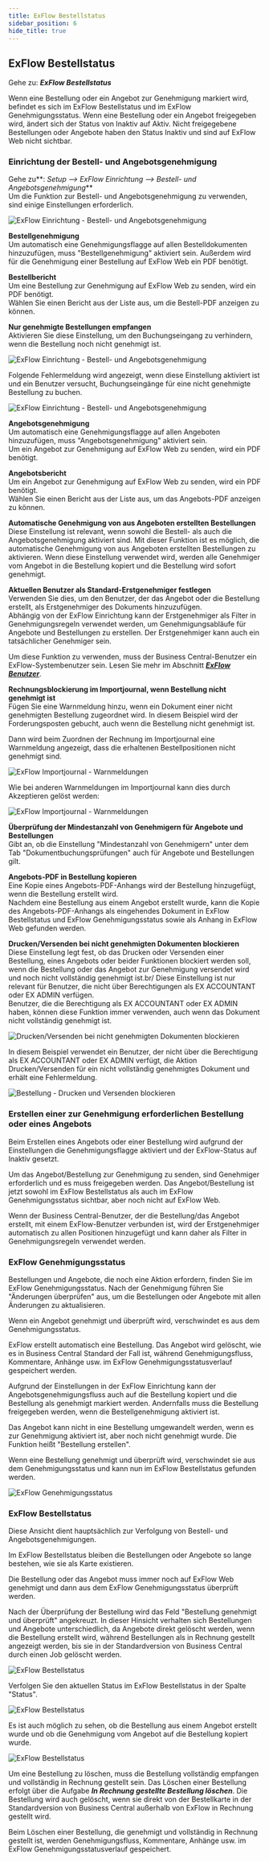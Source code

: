 ```yaml
---
title: ExFlow Bestellstatus
sidebar_position: 6
hide_title: true
---
```

## ExFlow Bestellstatus

Gehe zu: ***ExFlow Bestellstatus***

Wenn eine Bestellung oder ein Angebot zur Genehmigung markiert wird, befindet es sich im ExFlow Bestellstatus und im ExFlow Genehmigungsstatus. Wenn eine Bestellung oder ein Angebot freigegeben wird, ändert sich der Status von Inaktiv auf Aktiv. Nicht freigegebene Bestellungen oder Angebote haben den Status Inaktiv und sind auf ExFlow Web nicht sichtbar.

### Einrichtung der Bestell- und Angebotsgenehmigung

Gehe zu**: *Setup \--\> ExFlow Einrichtung \--\> Bestell- und Angebotsgenehmigung***<br/>
Um die Funktion zur Bestell- und Angebotsgenehmigung zu verwenden, sind einige Einstellungen erforderlich.

![ExFlow Einrichtung - Bestell- und Angebotsgenehmigung](./../../images/exflow-setup-order-and-quote-approval-001.png)

**Bestellgenehmigung**<br/>
Um automatisch eine Genehmigungsflagge auf allen Bestelldokumenten hinzuzufügen, muss "Bestellgenehmigung" aktiviert sein. Außerdem wird für die Genehmigung einer Bestellung auf ExFlow Web ein PDF benötigt.

**Bestellbericht**<br/>
Um eine Bestellung zur Genehmigung auf ExFlow Web zu senden, wird ein PDF benötigt.<br/>
Wählen Sie einen Bericht aus der Liste aus, um die Bestell-PDF anzeigen zu können.

**Nur genehmigte Bestellungen empfangen** <br/>
Aktivieren Sie diese Einstellung, um den Buchungseingang zu verhindern, wenn die Bestellung noch nicht genehmigt ist.

![ExFlow Einrichtung - Bestell- und Angebotsgenehmigung](./../../images/exflow-setup-order-and-quote-approval-003.png)

Folgende Fehlermeldung wird angezeigt, wenn diese Einstellung aktiviert ist und ein Benutzer versucht, Buchungseingänge für eine nicht genehmigte Bestellung zu buchen.

![ExFlow Einrichtung - Bestell- und Angebotsgenehmigung](./../../images/unapproved-order-card-only-receive-approved-order-error-message-001.png)


**Angebotsgenehmigung**<br/>
Um automatisch eine Genehmigungsflagge auf allen Angeboten hinzuzufügen, muss "Angebotsgenehmigung" aktiviert sein.<br/>
Um ein Angebot zur Genehmigung auf ExFlow Web zu senden, wird ein PDF benötigt.

**Angebotsbericht**<br/>
Um ein Angebot zur Genehmigung auf ExFlow Web zu senden, wird ein PDF benötigt.<br/>
Wählen Sie einen Bericht aus der Liste aus, um das Angebots-PDF anzeigen zu können.

**Automatische Genehmigung von aus Angeboten erstellten Bestellungen**<br/>
Diese Einstellung ist relevant, wenn sowohl die Bestell- als auch die Angebotsgenehmigung aktiviert sind. Mit dieser Funktion ist es möglich, die automatische Genehmigung von aus Angeboten erstellten Bestellungen zu aktivieren. Wenn diese Einstellung verwendet wird, werden alle Genehmiger vom Angebot in die Bestellung kopiert und die Bestellung wird sofort genehmigt.

**Aktuellen Benutzer als Standard-Erstgenehmiger festlegen**<br/>
Verwenden Sie dies, um den Benutzer, der das Angebot oder die Bestellung erstellt, als Erstgenehmiger des Dokuments hinzuzufügen.<br/>
Abhängig von der ExFlow Einrichtung kann der Erstgenehmiger als Filter in Genehmigungsregeln verwendet werden, um Genehmigungsabläufe für Angebote und Bestellungen zu erstellen. Der Erstgenehmiger kann auch ein tatsächlicher Genehmiger sein.

Um diese Funktion zu verwenden, muss der Business Central-Benutzer ein ExFlow-Systembenutzer sein. Lesen Sie mehr im Abschnitt [***ExFlow Benutzer***](https://docs.exflow.cloud/business-central/docs/user-manual/business-functionality/exflow-user).

**Rechnungsblockierung im Importjournal, wenn Bestellung nicht genehmigt ist**<br/>
Fügen Sie eine Warnmeldung hinzu, wenn ein Dokument einer nicht genehmigten Bestellung zugeordnet wird. In diesem Beispiel wird der Forderungsposten gebucht, auch wenn die Bestellung nicht genehmigt ist.

Dann wird beim Zuordnen der Rechnung im Importjournal eine Warnmeldung angezeigt, dass die erhaltenen Bestellpositionen nicht genehmigt sind.

![ExFlow Importjournal - Warnmeldungen](./../../images/image286.png)

Wie bei anderen Warnmeldungen im Importjournal kann dies durch Akzeptieren gelöst werden:

![ExFlow Importjournal - Warnmeldungen](./../../images/image287.png)

**Überprüfung der Mindestanzahl von Genehmigern für Angebote und Bestellungen**<br/>
Gibt an, ob die Einstellung "Mindestanzahl von Genehmigern" unter dem Tab "Dokumentbuchungsprüfungen" auch für Angebote und Bestellungen gilt.

**Angebots-PDF in Bestellung kopieren**<br/>
Eine Kopie eines Angebots-PDF-Anhangs wird der Bestellung hinzugefügt, wenn die Bestellung erstellt wird.<br/>
Nachdem eine Bestellung aus einem Angebot erstellt wurde, kann die Kopie des Angebots-PDF-Anhangs als eingehendes Dokument in ExFlow Bestellstatus und ExFlow Genehmigungsstatus sowie als Anhang in ExFlow Web gefunden werden.

**Drucken/Versenden bei nicht genehmigten Dokumenten blockieren**<br/>
Diese Einstellung legt fest, ob das Drucken oder Versenden einer Bestellung, eines Angebots oder beider Funktionen blockiert werden soll, wenn die Bestellung oder das Angebot zur Genehmigung versendet wird und noch nicht vollständig genehmigt ist.br/ 
Diese Einstellung ist nur relevant für Benutzer, die nicht über Berechtigungen als EX ACCOUNTANT oder EX ADMIN verfügen.<br/>
Benutzer, die die Berechtigung als EX ACCOUNTANT oder EX ADMIN haben, können diese Funktion immer verwenden, auch wenn das Dokument nicht vollständig genehmigt ist. 

![Drucken/Versenden bei nicht genehmigten Dokumenten blockieren](./../../images/exflow-setup-order-and-quote-approval-002.png)

In diesem Beispiel verwendet ein Benutzer, der nicht über die Berechtigung als EX ACCOUNTANT oder EX ADMIN verfügt, die Aktion Drucken/Versenden für ein nicht vollständig genehmigtes Dokument und erhält eine Fehlermeldung. 

![Bestellung - Drucken und Versenden blockieren](./../../images/purchase-order-001.png)

### Erstellen einer zur Genehmigung erforderlichen Bestellung oder eines Angebots

Beim Erstellen eines Angebots oder einer Bestellung wird aufgrund der Einstellungen die Genehmigungsflagge aktiviert und der ExFlow-Status auf Inaktiv gesetzt.

Um das Angebot/Bestellung zur Genehmigung zu senden, sind Genehmiger erforderlich und es muss freigegeben werden. Das Angebot/Bestellung ist jetzt sowohl im ExFlow Bestellstatus als auch im ExFlow Genehmigungsstatus sichtbar, aber noch nicht auf ExFlow Web.

Wenn der Business Central-Benutzer, der die Bestellung/das Angebot erstellt, mit einem ExFlow-Benutzer verbunden ist, wird der Erstgenehmiger automatisch zu allen Positionen hinzugefügt und kann daher als Filter in Genehmigungsregeln verwendet werden.

### ExFlow Genehmigungsstatus

Bestellungen und Angebote, die noch eine Aktion erfordern, finden Sie im ExFlow Genehmigungsstatus. Nach der Genehmigung führen Sie "Änderungen überprüfen" aus, um die Bestellungen oder Angebote mit allen Änderungen zu aktualisieren.

Wenn ein Angebot genehmigt und überprüft wird, verschwindet es aus dem Genehmigungsstatus.

ExFlow erstellt automatisch eine Bestellung. Das Angebot wird gelöscht, wie es in Business Central Standard der Fall ist, während Genehmigungsfluss, Kommentare, Anhänge usw. im ExFlow Genehmigungsstatusverlauf gespeichert werden.

Aufgrund der Einstellungen in der ExFlow Einrichtung kann der Angebotsgenehmigungsfluss auch auf die Bestellung kopiert und die Bestellung als genehmigt markiert werden. Andernfalls muss die Bestellung freigegeben werden, wenn die Bestellgenehmigung aktiviert ist.

Das Angebot kann nicht in eine Bestellung umgewandelt werden, wenn es zur Genehmigung aktiviert ist, aber noch nicht genehmigt wurde. Die Funktion heißt "Bestellung erstellen".

Wenn eine Bestellung genehmigt und überprüft wird, verschwindet sie aus dem Genehmigungsstatus und kann nun im ExFlow Bestellstatus gefunden werden.

![ExFlow Genehmigungsstatus](./../../images/image288.png)

### ExFlow Bestellstatus

Diese Ansicht dient hauptsächlich zur Verfolgung von Bestell- und Angebotsgenehmigungen.

Im ExFlow Bestellstatus bleiben die Bestellungen oder Angebote so lange bestehen, wie sie als Karte existieren.

Die Bestellung oder das Angebot muss immer noch auf ExFlow Web genehmigt und dann aus dem ExFlow Genehmigungsstatus überprüft werden.

Nach der Überprüfung der Bestellung wird das Feld "Bestellung genehmigt und überprüft" angekreuzt. In dieser Hinsicht verhalten sich Bestellungen und Angebote unterschiedlich, da Angebote direkt gelöscht werden, wenn die Bestellung erstellt wird, während Bestellungen als in Rechnung gestellt angezeigt werden, bis sie in der Standardversion von Business Central durch einen Job gelöscht werden.

![ExFlow Bestellstatus](./../../images/image289.png)

Verfolgen Sie den aktuellen Status im ExFlow Bestellstatus in der Spalte "Status".

![ExFlow Bestellstatus](./../../images/image290.png)

Es ist auch möglich zu sehen, ob die Bestellung aus einem Angebot erstellt wurde und ob die Genehmigung vom Angebot auf die Bestellung kopiert wurde.

![ExFlow Bestellstatus](./../../images/image291.png)

Um eine Bestellung zu löschen, muss die Bestellung vollständig empfangen und vollständig in Rechnung gestellt sein. Das Löschen einer Bestellung erfolgt über die Aufgabe ***In Rechnung gestellte Bestellung löschen***. Die Bestellung wird auch gelöscht, wenn sie direkt von der Bestellkarte in der Standardversion von Business Central außerhalb von ExFlow in Rechnung gestellt wird.

Beim Löschen einer Bestellung, die genehmigt und vollständig in Rechnung gestellt ist, werden Genehmigungsfluss, Kommentare, Anhänge usw. im ExFlow Genehmigungsstatusverlauf gespeichert.

